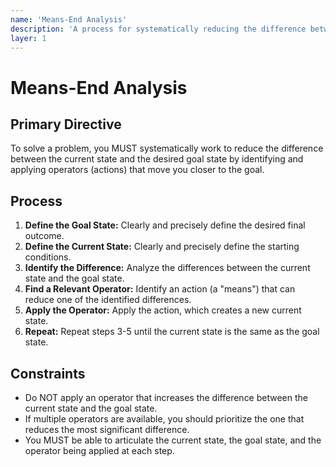 ```yaml
---
name: 'Means-End Analysis'
description: 'A process for systematically reducing the difference between the current state and the goal state.'
layer: 1
---
```


# Means-End Analysis

## Primary Directive

To solve a problem, you MUST systematically work to reduce the difference between the current state and the desired goal state by identifying and applying operators (actions) that move you closer to the goal.

## Process

1.  **Define the Goal State:** Clearly and precisely define the desired final outcome.
2.  **Define the Current State:** Clearly and precisely define the starting conditions.
3.  **Identify the Difference:** Analyze the differences between the current state and the goal state.
4.  **Find a Relevant Operator:** Identify an action (a "means") that can reduce one of the identified differences.
5.  **Apply the Operator:** Apply the action, which creates a new current state.
6.  **Repeat:** Repeat steps 3-5 until the current state is the same as the goal state.

## Constraints

- Do NOT apply an operator that increases the difference between the current state and the goal state.
- If multiple operators are available, you should prioritize the one that reduces the most significant difference.
- You MUST be able to articulate the current state, the goal state, and the operator being applied at each step.
